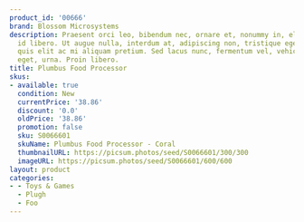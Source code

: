 ```yaml
---
product_id: '00666'
brand: Blossom Microsystems
description: Praesent orci leo, bibendum nec, ornare et, nonummy in, elit. Aenean
  id libero. Ut augue nulla, interdum at, adipiscing non, tristique eget, neque. Integer
  quis elit ac mi aliquam pretium. Sed lacus nunc, fermentum vel, vehicula in, imperdiet
  eget, urna. Proin libero.
title: Plumbus Food Processor
skus:
- available: true
  condition: New
  currentPrice: '38.86'
  discount: '0.0'
  oldPrice: '38.86'
  promotion: false
  sku: S0066601
  skuName: Plumbus Food Processor - Coral
  thumbnailURL: https://picsum.photos/seed/S0066601/300/300
  imageURL: https://picsum.photos/seed/S0066601/600/600
layout: product
categories:
- - Toys & Games
  - Plugh
  - Foo
---
```

